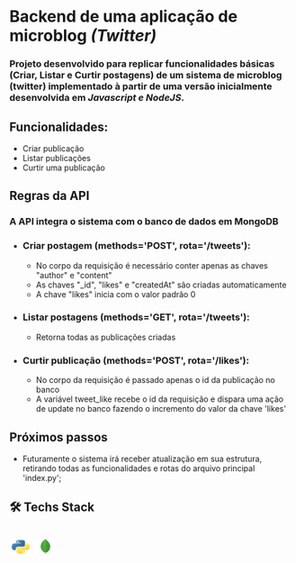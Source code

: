 # Backend de uma aplicação de microblog _(Twitter)_

### Projeto desenvolvido para replicar funcionalidades básicas (Criar, Listar e Curtir postagens) de um sistema de microblog (twitter) implementado à partir de uma versão inicialmente desenvolvida em _Javascript e NodeJS_.

## Funcionalidades:

* Criar publicação
* Listar publicações
* Curtir uma publicação

## Regras da API

### A API integra o sistema com o banco de dados em MongoDB

* ### Criar postagem (methods='POST', rota='/tweets'):
  * No corpo da requisição é necessário conter apenas as chaves "author" e "content"
  * As chaves "_id", "likes" e "createdAt" são criadas automaticamente
  * A chave "likes" inicia com o valor padrão 0

* ### Listar postagens (methods='GET', rota='/tweets'):
  * Retorna todas as publicações criadas

* ### Curtir publicação (methods='POST', rota='/likes'):
  * No corpo da requisição é passado apenas o id da publicação no banco
  * A variável tweet_like recebe o id da requisição e dispara uma ação de update no banco fazendo o incremento do valor da chave 'likes'

## Próximos passos
  
  * Futuramente o sistema irá receber atualização em sua estrutura, retirando todas as funcionalidades e rotas do arquivo principal 'index.py';

## 🛠 Techs Stack

<div style="display: inline_block"><br>
  <img align="center" alt="Python" height="30" width="40" src="https://raw.githubusercontent.com/devicons/devicon/master/icons/python/python-original.svg">
  <img align="center" alt="Python" height="30" width="40" src="https://raw.githubusercontent.com/devicons/devicon/master/icons/mongodb/mongodb-original.svg">
</div>